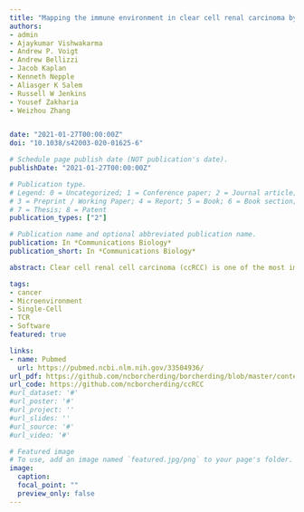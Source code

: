 ```yaml
---
title: "Mapping the immune environment in clear cell renal carcinoma by single-cell genomics"
authors:
- admin
- Ajaykumar Vishwakarma
- Andrew P. Voigt
- Andrew Bellizzi
- Jacob Kaplan
- Kenneth Nepple
- Aliasger K Salem
- Russell W Jenkins
- Yousef Zakharia
- Weizhou Zhang


date: "2021-01-27T00:00:00Z"
doi: "10.1038/s42003-020-01625-6"

# Schedule page publish date (NOT publication's date).
publishDate: "2021-01-27T00:00:00Z"

# Publication type.
# Legend: 0 = Uncategorized; 1 = Conference paper; 2 = Journal article;
# 3 = Preprint / Working Paper; 4 = Report; 5 = Book; 6 = Book section;
# 7 = Thesis; 8 = Patent
publication_types: ["2"]

# Publication name and optional abbreviated publication name.
publication: In *Communications Biology*
publication_short: In *Communications Biology*

abstract: Clear cell renal cell carcinoma (ccRCC) is one of the most immunologically distinct tumor types due to high response rate to immunotherapies, despite low tumor mutational burden. To characterize the tumor immune microenvironment of ccRCC, we applied single-cell-RNA sequencing (SCRS) along with T-cell-receptor (TCR) sequencing to map the transcriptomic heterogeneity of 25,688 individual CD45+ lymphoid and myeloid cells in matched tumor and blood from three patients with ccRCC. We also included 11,367 immune cells from four other individuals derived from the kidney and peripheral blood to facilitate the identification and assessment of ccRCC-specific differences. There is an overall increase in CD8+ T-cell and macrophage populations in tumor-infiltrated immune cells compared to normal renal tissue. We further demonstrate the divergent cell transcriptional states for tumor-infiltrating CD8+ T cells and identify a MKI67 + proliferative subpopulation being a potential culprit for the progression of ccRCC. Using the SCRS gene expression, we found preferential prediction of clinical outcomes and pathological diseases by subcluster assignment. With further characterization and functional validation, our findings may reveal certain subpopulations of immune cells amenable to therapeutic intervention. 

tags:
- cancer
- Microenvironment
- Single-Cell
- TCR
- Software
featured: true

links:
- name: Pubmed
  url: https://pubmed.ncbi.nlm.nih.gov/33504936/
url_pdf: https://github.com/ncborcherding/borcherding/blob/master/content/publication/borcherding2021mapping/borcherding2021mapping.pdf
url_code: https://github.com/ncborcherding/ccRCC
#url_dataset: '#'
#url_poster: '#'
#url_project: ''
#url_slides: ''
#url_source: '#'
#url_video: '#'

# Featured image
# To use, add an image named `featured.jpg/png` to your page's folder. 
image:
  caption: 
  focal_point: ""
  preview_only: false
---
```


